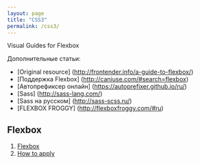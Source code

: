 ```yaml
---
layout: page
title: "CSS3"
permalink: /css3/
---
```


Visual Guides for Flexbox

Дополнительные статьи:
- [Original resource] (http://frontender.info/a-guide-to-flexbox/)
- [Поддержка Flexbox] (http://caniuse.com/#search=flexbox)
- [Автопрефиксер онлайн] (https://autoprefixer.github.io/ru/)
- [Sass] (http://sass-lang.com/)
- [Sass на русском] (http://sass-scss.ru/)
- [FLEXBOX FROGGY] (http://flexboxfroggy.com/#ru)

## Flexbox

 1. [Flexbox](/css3/fexbox.html)
 2. [How to apply](/css3/fexbox_how_to_allply.html)
 
